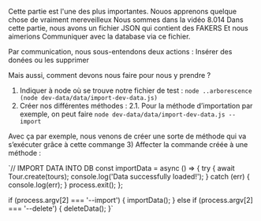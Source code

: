 Cette partie est l'une des plus importantes.
Nouos apprenons quelque chose de vraiment mereveilleux
Nous sommes dans la vidéo 8.014
Dans cette partie, nous avons un fichier JSON qui contient des FAKERS
Et nous aimerions Communiquer avec la database via ce fichier.

Par communication, nous sous-entendons deux actions : Insérer des donées ou les supprimer

Mais aussi, comment devons nous faire pour nous y prendre ?

1)	Indiquer à node où se trouve notre fichier de test : `node ..arborescence (node dev-data/data/import-dev-data.js)`
2)	Créer nos différentes méthodes :
2.1. Pour la méthode d’importation par exemple, on peut faire `node dev-data/data/import-dev-data.js --import` 

Avec ça par exemple, nous venons de créer une sorte de méthode qui va s’exécuter grâce à cette commange
3)	Affecter la commande créée à une méthode :


`// IMPORT DATA INTO DB
const importData = async () => {
  try {
    await Tour.create(tours);
    console.log('Data successfully loaded!');
  } catch (err) {
    console.log(err);
  }
  process.exit();
};


if (process.argv[2] === '--import') {
  importData();
} else if (process.argv[2] === '--delete') {
  deleteData();
}`
